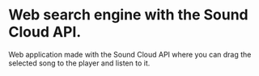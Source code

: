 # Web search engine with the Sound Cloud API. 

Web application made with the Sound Cloud API where you can drag the selected song to the player and listen to it.
